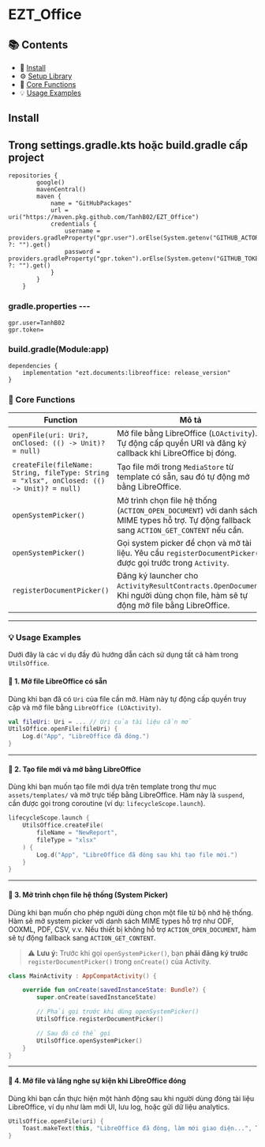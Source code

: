 # EZT_Office

## 📚 Contents

- 🚀 [Install](#-install)
- ⚙️ [Setup Library](#-setup-library)
- 🔧 [Core Functions](#-core-functions)
- 💡 [Usage Examples](#-usage-examples)


## Install

## Trong settings.gradle.kts hoặc build.gradle cấp project

```
repositories {
        google()
        mavenCentral()
        maven {
            name = "GitHubPackages"
            url = uri("https://maven.pkg.github.com/TanhB02/EZT_Office")
            credentials {
                username = providers.gradleProperty("gpr.user").orElse(System.getenv("GITHUB_ACTOR") ?: "").get()
                password = providers.gradleProperty("gpr.token").orElse(System.getenv("GITHUB_TOKEN") ?: "").get()
            }
        }
    }
```

### gradle.properties ---

```
gpr.user=TanhB02
gpr.token=
```

### build.gradle(Module:app)

```
dependencies {
	implementation "ezt.documents:libreoffice: release_version"
}
```
### 🔧 Core Functions

| Function | Mô tả | Return |
|----------|-------|--------|
| `openFile(uri: Uri?, onClosed: (() -> Unit)? = null)` | Mở file bằng LibreOffice (`LOActivity`). Tự động cấp quyền URI và đăng ký callback khi LibreOffice bị đóng. | `Unit` |
| `createFile(fileName: String, fileType: String = "xlsx", onClosed: (() -> Unit)? = null)` | Tạo file mới trong `MediaStore` từ template có sẵn, sau đó tự động mở bằng LibreOffice. | `suspend Unit` |
| `openSystemPicker()` | Mở trình chọn file hệ thống (`ACTION_OPEN_DOCUMENT`) với danh sách MIME types hỗ trợ. Tự động fallback sang `ACTION_GET_CONTENT` nếu cần. | `Unit` |
| `openSystemPicker()` | Gọi system picker để chọn và mở tài liệu. Yêu cầu `registerDocumentPicker()` được gọi trước trong `Activity`. | `Unit` |
| `registerDocumentPicker()` | Đăng ký launcher cho `ActivityResultContracts.OpenDocument`. Khi người dùng chọn file, hàm sẽ tự động mở file bằng LibreOffice. | `Unit` |

---
### 💡 Usage Examples

Dưới đây là các ví dụ đầy đủ hướng dẫn cách sử dụng tất cả hàm trong `UtilsOffice`.


#### 🔹 1. Mở file LibreOffice có sẵn
Dùng khi bạn đã có `Uri` của file cần mở.
Hàm này tự động cấp quyền truy cập và mở file bằng `LibreOffice (LOActivity)`.

```kotlin
val fileUri: Uri = ... // Uri của tài liệu cần mở
UtilsOffice.openFile(fileUri) {
    Log.d("App", "LibreOffice đã đóng.")
}
```

---

#### 🔹 2. Tạo file mới và mở bằng LibreOffice
Dùng khi bạn muốn tạo file mới dựa trên template trong thư mục `assets/templates/`
và mở trực tiếp bằng LibreOffice.
Hàm này là `suspend`, cần được gọi trong coroutine (ví dụ: `lifecycleScope.launch`).

```kotlin
lifecycleScope.launch {
    UtilsOffice.createFile(
        fileName = "NewReport",
        fileType = "xlsx"
    ) {
        Log.d("App", "LibreOffice đã đóng sau khi tạo file mới.")
    }
}
```

---

#### 🔹 3. Mở trình chọn file hệ thống (System Picker)
Dùng khi bạn muốn cho phép người dùng chọn một file từ bộ nhớ hệ thống.
Hàm sẽ mở system picker với danh sách MIME types hỗ trợ như ODF, OOXML, PDF, CSV, v.v.
Nếu thiết bị không hỗ trợ `ACTION_OPEN_DOCUMENT`, hàm sẽ tự động fallback sang `ACTION_GET_CONTENT`.

> ⚠️ **Lưu ý:** Trước khi gọi `openSystemPicker()`, bạn **phải đăng ký trước** `registerDocumentPicker()` trong `onCreate()` của Activity.

```kotlin
class MainActivity : AppCompatActivity() {

    override fun onCreate(savedInstanceState: Bundle?) {
        super.onCreate(savedInstanceState)

        // Phải gọi trước khi dùng openSystemPicker()
        UtilsOffice.registerDocumentPicker()

        // Sau đó có thể gọi
        UtilsOffice.openSystemPicker()
    }
}
```

---

#### 🔹 4. Mở file và lắng nghe sự kiện khi LibreOffice đóng
Dùng khi bạn cần thực hiện một hành động sau khi người dùng đóng tài liệu LibreOffice,
ví dụ như làm mới UI, lưu log, hoặc gửi dữ liệu analytics.

```kotlin
UtilsOffice.openFile(uri) {
    Toast.makeText(this, "LibreOffice đã đóng, làm mới giao diện...", Toast.LENGTH_SHORT).show()
}


